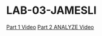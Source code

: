 # LAB-03-JAMESLI
[Part 1 Video](https://youtu.be/4CVrVw1Kw7w)
[Part 2 ANALYZE Video](https://youtu.be/iq216l_N3yo)
